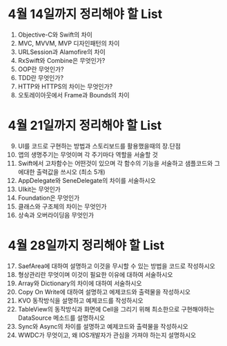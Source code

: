 # 4월 14일까지 정리해야 할 List

1. Objective-C와 Swift의 차이
2. MVC, MVVM, MVP 디자인패턴의 차이
3. URLSession과 Alamofire의 차이
4. RxSwift와 Combine은 무엇인가?
5. OOP란 무엇인가?
6. TDD란 무엇인가?
7. HTTP와 HTTPS의 차이는 무엇인가?
8. 오토레이아웃에서 Frame과 Bounds의 차이

# 4월 21일까지 정리해야 할 List

9. UI를 코드로 구현하는 방법과 스토리보드를 활용했을때의 장.단점
10. 앱의 생명주기는 무엇이며 각 주기마다 역할을 서술할 것
11. Swift에서 고차함수는 어떤것이 있으며 각 함수의 기능을 서술하고 샘플코드와 그에대한 출력값을 쓰시오 (최소 5개)
12. AppDelegate와 SeneDelegate의 차이를 서술하시오
13. UIkit는 무엇인가
14. Foundation은 무엇인가
15. 클래스와 구조체의 차이는 무엇인가
16. 상속과 오버라이딩음 무엇인가

# 4월 28일까지 정리해야 할 List

17. SaefArea에 대하여 설명하고 이것을 무시할 수 있는 방법을 코드로 작성하시오
18. 형상관리란 무엇이며 이것이 필요한 이유에 대하여 서술하시오
19. Array와 Dictionary의 차이에 대하여 서술하시오
20. Copy On Write에 대하여 설명하고 에제코드와 출력물을 작성하시오
21. KVO 동작방식을 설명하고 예제코드를 작성하시오
22. TableView의 동작방식과 화면에 Cell을 그리기 위해 최소한으로 구현해야하는 DataSource 메소드를 설명하시오
23. Sync와 Async의 차이를 설명하고 예제코드와 출력물을 작성하시오
24. WWDC가 무엇이고, 왜 IOS개발자가 관심을 가져야 하는지 설명하시오
